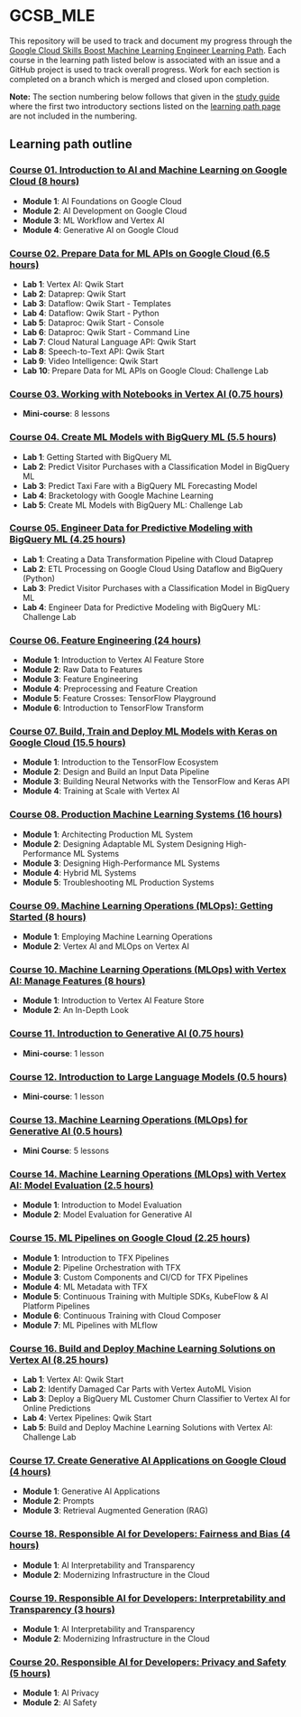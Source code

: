 # GCSB_MLE

This repository will be used to track and document my progress through the [Google Cloud Skills Boost Machine Learning Engineer Learning Path](https://www.cloudskillsboost.google/paths/17). Each course in the learning path listed below is associated with an issue and a GitHub project is used to track overall progress. Work for each section is completed on a branch which is merged and closed upon completion.

**Note:** The section numbering below follows that given in the [study guide](https://github.com/gperdrizet/GCSB_MLE/blob/main/course_introduction_materials/machine_learning_engineer_study_guide.pdf) where the first two introductory sections listed on the [learning path page](https://www.cloudskillsboost.google/paths/17) are not included in the numbering.

## Learning path outline

### [Course 01. Introduction to AI and Machine Learning on Google Cloud (8 hours)](https://www.cloudskillsboost.google/paths/17/course_templates/593)

- **Module 1**: AI Foundations on Google Cloud
- **Module 2**: AI Development on Google Cloud
- **Module 3**: ML Workflow and Vertex AI
- **Module 4**: Generative AI on Google Cloud

### [Course 02. Prepare Data for ML APIs on Google Cloud (6.5 hours)](https://www.cloudskillsboost.google/paths/17/course_templates/631)

- **Lab 1**: Vertex AI: Qwik Start
- **Lab 2**: Dataprep: Qwik Start
- **Lab 3**: Dataflow: Qwik Start - Templates
- **Lab 4**: Dataflow: Qwik Start - Python
- **Lab 5**: Dataproc: Qwik Start - Console
- **Lab 6**: Dataproc: Qwik Start - Command Line
- **Lab 7**: Cloud Natural Language API: Qwik Start
- **Lab 8**: Speech-to-Text API: Qwik Start
- **Lab 9**: Video Intelligence: Qwik Start
- **Lab 10**: Prepare Data for ML APIs on Google Cloud: Challenge Lab

### [Course 03. Working with Notebooks in Vertex AI (0.75 hours)](https://www.cloudskillsboost.google/paths/17/course_templates/923)

- **Mini-course**: 8 lessons

### [Course 04. Create ML Models with BigQuery ML (5.5 hours)](https://www.cloudskillsboost.google/paths/17/course_templates/626)

- **Lab 1**: Getting Started with BigQuery ML
- **Lab 2**: Predict Visitor Purchases with a Classification Model in BigQuery ML
- **Lab 3**: Predict Taxi Fare with a BigQuery ML Forecasting Model
- **Lab 4**: Bracketology with Google Machine Learning
- **Lab 5**: Create ML Models with BigQuery ML: Challenge Lab

### [Course 05. Engineer Data for Predictive Modeling with BigQuery ML (4.25 hours)](https://www.cloudskillsboost.google/paths/17/course_templates/627)

- **Lab 1**: Creating a Data Transformation Pipeline with Cloud Dataprep
- **Lab 2**: ETL Processing on Google Cloud Using Dataflow and BigQuery (Python)
- **Lab 3**: Predict Visitor Purchases with a Classification Model in BigQuery ML
- **Lab 4**: Engineer Data for Predictive Modeling with BigQuery ML: Challenge Lab

### [Course 06. Feature Engineering (24 hours)](https://www.cloudskillsboost.google/paths/17/course_templates/11)

- **Module 1**: Introduction to Vertex AI Feature Store
- **Module 2**: Raw Data to Features
- **Module 3**: Feature Engineering
- **Module 4**: Preprocessing and Feature Creation
- **Module 5**: Feature Crosses: TensorFlow Playground
- **Module 6**: Introduction to TensorFlow Transform

### [Course 07. Build, Train and Deploy ML Models with Keras on Google Cloud (15.5 hours)](https://www.cloudskillsboost.google/paths/17/course_templates/12)

- **Module 1**: Introduction to the TensorFlow Ecosystem
- **Module 2**: Design and Build an Input Data Pipeline
- **Module 3**: Building Neural Networks with the TensorFlow and Keras API
- **Module 4**: Training at Scale with Vertex AI

### [Course 08. Production Machine Learning Systems (16 hours)](https://www.cloudskillsboost.google/paths/17/course_templates/17)

- **Module 1**: Architecting Production ML System
- **Module 2**: Designing Adaptable ML System Designing High-Performance ML Systems
- **Module 3**: Designing High-Performance ML Systems
- **Module 4**: Hybrid ML Systems
- **Module 5**: Troubleshooting ML Production Systems

### [Course 09. Machine Learning Operations (MLOps): Getting Started (8 hours)](https://www.cloudskillsboost.google/paths/17/course_templates/158)

- **Module 1**: Employing Machine Learning Operations
- **Module 2**: Vertex AI and MLOps on Vertex AI

### [Course 10. Machine Learning Operations (MLOps) with Vertex AI: Manage Features (8 hours)](https://www.cloudskillsboost.google/paths/17/course_templates/584)

- **Module 1**: Introduction to Vertex AI Feature Store
- **Module 2**: An In-Depth Look

### [Course 11. Introduction to Generative AI (0.75 hours)](https://www.cloudskillsboost.google/paths/17/course_templates/536)

- **Mini-course**: 1 lesson

### [Course 12. Introduction to Large Language Models (0.5 hours)](https://www.cloudskillsboost.google/paths/17/course_templates/539)

- **Mini-course**: 1 lesson

### [Course 13. Machine Learning Operations (MLOps) for Generative AI (0.5 hours)](https://www.cloudskillsboost.google/paths/17/course_templates/927)

- **Mini Course**: 5 lessons

### [Course 14. Machine Learning Operations (MLOps) with Vertex AI: Model Evaluation (2.5 hours)](https://www.cloudskillsboost.google/paths/17/course_templates/1080)

- **Module 1**: Introduction to Model Evaluation
- **Module 2**: Model Evaluation for Generative AI

### [Course 15. ML Pipelines on Google Cloud (2.25 hours)](https://www.cloudskillsboost.google/paths/17/course_templates/191)

- **Module 1**: Introduction to TFX Pipelines
- **Module 2**: Pipeline Orchestration with TFX
- **Module 3**: Custom Components and CI/CD for TFX Pipelines
- **Module 4**: ML Metadata with TFX
- **Module 5**: Continuous Training with Multiple SDKs, KubeFlow & AI Platform Pipelines
- **Module 6**: Continuous Training with Cloud Composer
- **Module 7**: ML Pipelines with MLflow

### [Course 16. Build and Deploy Machine Learning Solutions on Vertex AI (8.25 hours)](https://www.cloudskillsboost.google/paths/17/course_templates/684)

- **Lab 1**: Vertex AI: Qwik Start
- **Lab 2**: Identify Damaged Car Parts with Vertex AutoML Vision
- **Lab 3**: Deploy a BigQuery ML Customer Churn Classifier to Vertex AI for Online Predictions
- **Lab 4**: Vertex Pipelines: Qwik Start
- **Lab 5**: Build and Deploy Machine Learning Solutions with Vertex AI: Challenge Lab

### [Course 17. Create Generative AI Applications on Google Cloud (4 hours)](https://www.cloudskillsboost.google/paths/17/course_templates/1120)

- **Module 1**: Generative AI Applications
- **Module 2**: Prompts
- **Module 3**: Retrieval Augmented Generation (RAG)

### [Course 18. Responsible AI for Developers: Fairness and Bias (4 hours)](https://www.cloudskillsboost.google/paths/17/course_templates/985)

- **Module 1**: AI Interpretability and Transparency
- **Module 2**: Modernizing Infrastructure in the Cloud

### [Course 19. Responsible AI for Developers: Interpretability and Transparency (3 hours)](https://www.cloudskillsboost.google/paths/17/course_templates/989)

- **Module 1**: AI Interpretability and Transparency
- **Module 2**: Modernizing Infrastructure in the Cloud

### [Course 20. Responsible AI for Developers: Privacy and Safety (5 hours)](https://www.cloudskillsboost.google/paths/17/course_templates/1036)

- **Module 1**: AI Privacy
- **Module 2**: AI Safety
